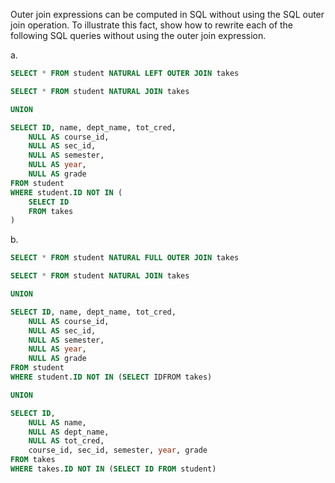Outer join expressions can be computed in SQL without using the SQL outer join operation. To illustrate this fact, show how to rewrite each of the following SQL queries without using the outer join expression.

a.

```SQL
SELECT * FROM student NATURAL LEFT OUTER JOIN takes
```

```SQL
SELECT * FROM student NATURAL JOIN takes

UNION

SELECT ID, name, dept_name, tot_cred, 
    NULL AS course_id, 
    NULL AS sec_id,
    NULL AS semester,
    NULL AS year,
    NULL AS grade
FROM student 
WHERE student.ID NOT IN (
    SELECT ID
    FROM takes
)
```
b.
```SQL
SELECT * FROM student NATURAL FULL OUTER JOIN takes
```

```SQL
SELECT * FROM student NATURAL JOIN takes

UNION

SELECT ID, name, dept_name, tot_cred, 
    NULL AS course_id, 
    NULL AS sec_id,
    NULL AS semester,
    NULL AS year,
    NULL AS grade
FROM student 
WHERE student.ID NOT IN (SELECT IDFROM takes)

UNION

SELECT ID,
    NULL AS name,
    NULL AS dept_name,
    NULL AS tot_cred,
    course_id, sec_id, semester, year, grade
FROM takes
WHERE takes.ID NOT IN (SELECT ID FROM student)
```
























